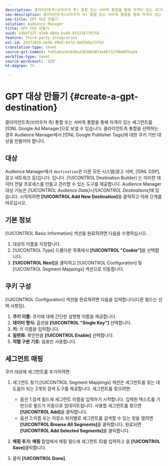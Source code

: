 ```yaml
---
description: 클라이언트측(브라우저 측) 통합 또는 서버측 통합을 통해 자격이 있는 세그먼트를 Google 광고 관리자로 보낼 수 있습니다. 클라이언트측 통합을 선택하는 경우 Audience Manager에서 Google 게시자 태그에 대한 쿠키 기반 대상을 만들어야 합니다.
seo-description: 클라이언트측(브라우저 측) 통합 또는 서버측 통합을 통해 자격이 있는 세그먼트를 Google 광고 관리자로 보낼 수 있습니다. 클라이언트측 통합을 선택하는 경우 Audience Manager에서 Google 게시자 태그에 대한 쿠키 기반 대상을 만들어야 합니다.
seo-title: GPT 대상 만들기
solution: Audience Manager
title: GPT 대상 만들기
uuid: e3bbf327-a7e0-48da-bc84-8f531b7f6750
feature: Third-party Integration
exl-id: 26373826-de06-49e5-82fd-bb6588a73fb9
translation-type: tm+mt
source-git-commit: fe01ebac8c0d0ad3630d3853e0bf32f0b00f6a44
workflow-type: tm+mt
source-wordcount: '325'
ht-degree: 7%

---
```


# GPT 대상 만들기 {#create-a-gpt-destination}

클라이언트측(브라우저 측) 통합 또는 서버측 통합을 통해 자격이 있는 세그먼트를 [!DNL Google Ad Manager]으로 보낼 수 있습니다. 클라이언트측 통합을 선택하는 경우 Audience Manager에서 [!DNL Google Publisher Tags]에 대한 쿠키 기반 대상을 만들어야 합니다.

## 대상

Audience Manager에서 *`destination`*&#x200B;은 다른 모든 시스템(광고 서버, [!DNL DSP], 광고 네트워크 등)입니다. 입니다. [!UICONTROL Destination Builder] 는 이러한 데이터 전달 프로세스를 만들고 관리할 수 있는 도구를 제공합니다. Audience Manager 대상 기능은 *[!UICONTROL Audience Data]>[!UICONTROL Destinations]*&#x200B;에 있습니다. 시작하려면 **[!UICONTROL Add New Destination]**&#x200B;을 클릭하고 아래 단계를 따르십시오.

## 기본 정보

[!UICONTROL Basic Information] 섹션을 완료하려면 다음을 수행하십시오.

1. 대상의 이름을 지정합니다.
1. [!UICONTROL Type] 드롭다운 목록에서 **[!UICONTROL "Cookie"]**&#x200B;을 선택합니다.
1. **[!UICONTROL Next]**&#x200B;을 클릭하고 [!UICONTROL Configuration] 및 [!UICONTROL Segment Mappings] 섹션으로 이동합니다.

## 쿠키 구성

[!UICONTROL Configuration] 섹션을 완료하려면 다음을 입력합니다(다른 필드는 선택 사항임).

1. **쿠키 이름:** 쿠키에 대해 간단한 설명형 이름을 제공합니다.
1. **데이터 형식:** 옵션을  **[!UICONTROL "Single Key"]** 선택합니다.
1. **키:** 키 이름을 입력합니다.
1. **일련화:** 확인란을  **[!UICONTROL Enable]** 선택합니다.
1. **직렬 구분 기호:** 쉼표만 사용합니다.

## 세그먼트 매핑

쿠키 대상에 세그먼트를 추가하려면:

1. 세그먼트 찾기:[!UICONTROL Segment Mappings] 섹션은 세그먼트를 찾는 데 도움이 되는 2개의 검색 도구를 제공합니다. 세그먼트를 찾으려면:

   * 옵션 1:검색 필드에 세그먼트 이름을 입력하기 시작합니다. 입력된 텍스트를 기반으로 필드가 자동으로 업데이트됩니다. 사용할 세그먼트를 찾으면 **[!UICONTROL Add]**&#x200B;을 클릭합니다.
   * 옵션 2:이름 또는 저장소 위치별로 세그먼트를 검색할 수 있는 창을 열려면 **[!UICONTROL Browse All Segments]**&#x200B;을 클릭합니다. 완료되면 **[!UICONTROL Add Selected Segments]**&#x200B;을 클릭합니다.

1. **매핑 추가: 매핑** 팝업에서 매핑 필드에 세그먼트 ID를 입력하고 을  **[!UICONTROL Save]**&#x200B;클릭합니다.

1. 클릭 **[!UICONTROL Done]**.
